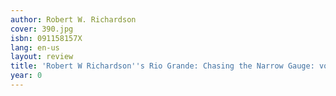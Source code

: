 ```yaml
---
author: Robert W. Richardson
cover: 390.jpg
isbn: 091158157X
lang: en-us
layout: review
title: 'Robert W Richardson''s Rio Grande: Chasing the Narrow Gauge: vol. II'
year: 0
---
```


